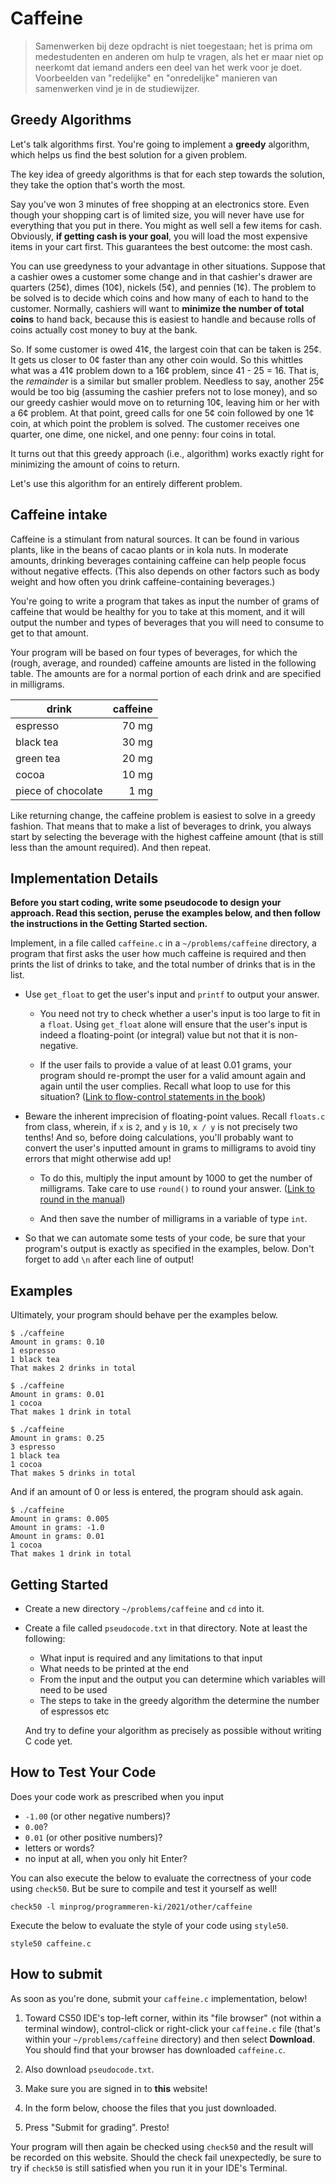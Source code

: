 # Caffeine

> Samenwerken bij deze opdracht is niet toegestaan; het is prima om medestudenten en anderen om hulp te vragen, als het er maar niet op neerkomt dat iemand anders een deel van het werk voor je doet. Voorbeelden van "redelijke" en "onredelijke" manieren van samenwerken vind je in de studiewijzer.


## Greedy Algorithms

Let's talk algorithms first. You're going to implement a **greedy** algorithm, which helps us find the best solution for a given problem.

The key idea of greedy algorithms is that for each step towards the solution, they take the option that's worth the most.

Say you've won 3 minutes of free shopping at an electronics store. Even though your shopping cart is of limited size, you will never have use for everything that you put in there. You might as well sell a few items for cash. Obviously, **if getting cash is your goal**, you will load the most expensive items in your cart first. This guarantees the best outcome: the most cash.

You can use greedyness to your advantage in other situations. Suppose that a cashier owes a customer some change and in that cashier's drawer are quarters (25¢), dimes (10¢), nickels (5¢), and pennies (1¢). The problem to be solved is to decide which coins and how many of each to hand to the customer. Normally, cashiers will want to **minimize the number of total coins** to hand back, because this is easiest to handle and because rolls of coins actually cost money to buy at the bank.

So. If some customer is owed 41¢, the largest coin that can be taken is 25¢. It gets us closer to 0¢ faster than any other coin would. So this whittles what was a 41¢ problem down to a 16¢ problem, since 41 - 25 = 16\. That is, the *remainder* is a similar but smaller problem. Needless to say, another 25¢ would be too big (assuming the cashier prefers not to lose money), and so our greedy cashier would move on to returning 10¢, leaving him or her with a 6¢ problem. At that point, greed calls for one 5¢ coin followed by one 1¢ coin, at which point the problem is solved. The customer receives one quarter, one dime, one nickel, and one penny: four coins in total.

It turns out that this greedy approach (i.e., algorithm) works exactly right for minimizing the amount of coins to return.

Let's use this algorithm for an entirely different problem.


## Caffeine intake

Caffeine is a stimulant from natural sources. It can be found in various plants, like in the beans of cacao plants or in kola nuts. In moderate amounts, drinking beverages containing caffeine can help people focus without negative effects. (This also depends on other factors such as body weight and how often you drink caffeine-containing beverages.)

You're going to write a program that takes as input the number of grams of caffeine that would be healthy for you to take at this moment, and it will output the number and types of beverages that you will need to consume to get to that amount.

Your program will be based on four types of beverages, for which the (rough, average, and rounded) caffeine amounts are listed in the following table. The amounts are for a normal portion of each drink and are specified in milligrams.

| drink                | caffeine |
| -------------------- | -------: |
| espresso             |    70 mg |
| black tea            |    30 mg |
| green tea            |    20 mg |
| cocoa                |    10 mg |
| piece of chocolate   |     1 mg |

Like returning change, the caffeine problem is easiest to solve in a greedy fashion. That means that to make a list of beverages to drink, you always start by selecting the beverage with the highest caffeine amount (that is still less than the amount required). And then repeat.


## Implementation Details

**Before you start coding, write some pseudocode to design your approach. Read this section, peruse the examples below, and then follow the instructions in the Getting Started section.**

Implement, in a file called `caffeine.c` in a `~/problems/caffeine` directory, a program that first asks the user how much caffeine is required and then prints the list of drinks to take, and the total number of drinks that is in the list.

*   Use `get_float` to get the user's input and `printf` to output your answer.

    *   You need not try to check whether a user's input is too large to fit in a `float`. Using `get_float` alone will ensure that the user's input is indeed a floating-point (or integral) value but not that it is non-negative.

    *   If the user fails to provide a value of at least 0.01 grams, your program should re-prompt the user for a valid amount again and again until the user complies. Recall what loop to use for this situation? ([Link to flow-control statements in the book](http://www.beej.us/guide/bgc/html/split/variables-and-statements.html#flow-control))

*   Beware the inherent imprecision of floating-point values. Recall `floats.c` from class, wherein, if `x` is `2`, and `y` is `10`, `x / y` is not precisely two tenths! And so, before doing calculations, you'll probably want to convert the user's inputted amount in grams to milligrams to avoid tiny errors that might otherwise add up!

    *   To do this, multiply the input amount by 1000 to get the number of milligrams. Take care to use `round()` to round your answer. ([Link to round in the manual](https://manual.cs50.io/3/round))
    
    *   And then save the number of milligrams in a variable of type `int`.

*   So that we can automate some tests of your code, be sure that your program's output is exactly as specified in the examples, below. Don't forget to add `\n` after each line of output!


## Examples

Ultimately, your program should behave per the examples below.

    $ ./caffeine
    Amount in grams: 0.10
    1 espresso
    1 black tea
    That makes 2 drinks in total

    $ ./caffeine
    Amount in grams: 0.01
    1 cocoa
    That makes 1 drink in total

    $ ./caffeine
    Amount in grams: 0.25
    3 espresso
    1 black tea
    1 cocoa
    That makes 5 drinks in total

And if an amount of 0 or less is entered, the program should ask again.

    $ ./caffeine
    Amount in grams: 0.005
    Amount in grams: -1.0
    Amount in grams: 0.01
    1 cocoa
    That makes 1 drink in total


## Getting Started


*   Create a new directory `~/problems/caffeine` and `cd` into it.

*   Create a file called `pseudocode.txt` in that directory. Note at least the following:

    *   What input is required and any limitations to that input
    *   What needs to be printed at the end
    *   From the input and the output you can determine which variables will need to be used
    *   The steps to take in the greedy algorithm the determine the number of espressos etc

    And try to define your algorithm as precisely as possible without writing C code yet.


## How to Test Your Code

Does your code work as prescribed when you input

*   `-1.00` (or other negative numbers)?
*   `0.00`?
*   `0.01` (or other positive numbers)?
*   letters or words?
*   no input at all, when you only hit Enter?

You can also execute the below to evaluate the correctness of your code using `check50`. But be sure to compile and test it yourself as well!

    check50 -l minprog/programmeren-ki/2021/other/caffeine

Execute the below to evaluate the style of your code using `style50`.

    style50 caffeine.c


## How to submit

As soon as you're done, submit your `caffeine.c` implementation, below! 

1. Toward CS50 IDE's top-left corner, within its "file browser" (not within a terminal window), control-click or right-click your `caffeine.c` file (that's within your `~/problems/caffeine` directory) and then select **Download**. You should find that your browser has downloaded `caffeine.c`.

2. Also download `pseudocode.txt`.

3. Make sure you are signed in to **this** website!

4. In the form below, choose the files that you just downloaded.

5. Press "Submit for grading". Presto!

Your program will then again be checked using `check50` and the result will be recorded on this website. Should the check fail unexpectedly, be sure to try if `check50` is still satisfied when you run it in your IDE's Terminal.
